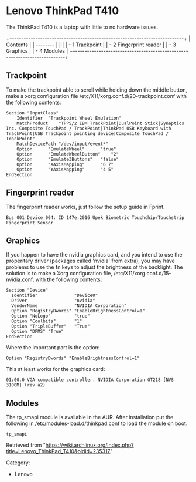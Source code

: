 Lenovo ThinkPad T410
====================

The ThinkPad T410 is a laptop with little to no hardware issues.

+--------------------------------------------------------------------------+
| Contents                                                                 |
| --------                                                                 |
|                                                                          |
| -   1 Trackpoint                                                         |
| -   2 Fingerprint reader                                                 |
| -   3 Graphics                                                           |
| -   4 Modules                                                            |
+--------------------------------------------------------------------------+

Trackpoint
----------

To make the trackpoint able to scroll while holding down the middle
button, make a xorg configuration file
/etc/X11/xorg.conf.d/20-trackpoint.conf with the following contents:

    Section "InputClass"
    	Identifier	"Trackpoint Wheel Emulation"
    	MatchProduct	"TPPS/2 IBM TrackPoint|DualPoint Stick|Synaptics Inc. Composite TouchPad / TrackPoint|ThinkPad USB Keyboard with TrackPoint|USB Trackpoint pointing device|Composite TouchPad / TrackPoint"
    	MatchDevicePath	"/dev/input/event*"
    	Option		"EmulateWheel"		"true"
    	Option		"EmulateWheelButton"	"2"
    	Option		"Emulate3Buttons"	"false"
    	Option		"XAxisMapping"		"6 7"
    	Option		"YAxisMapping"		"4 5"
    EndSection

Fingerprint reader
------------------

The fingerprint reader works, just follow the setup guide in Fprint.

    Bus 001 Device 004: ID 147e:2016 Upek Biometric Touchchip/Touchstrip Fingerprint Sensor

Graphics
--------

If you happen to have the nvidia graphics card, and you intend to use
the properitary driver (packages called 'nvidia' from extra), you may
have problems to use the fn keys to adjust the brightness of the
backlight. The solution is to make a Xorg configuration file,
/etc/X11/xorg.conf.d/15-nvidia.conf, with the following contents:

    Section "Device"
      Identifier              "Device0"
      Driver                  "nvidia"
      VendorName              "NVIDIA Corporation"
      Option "RegistryDwords" "EnableBrightnessControl=1"
      Option "NoLogo"         "true"
      Option "Coolbits"       "1"
      Option "TripleBuffer"   "True"
      Option "DPMS" "True"
    EndSection

Where the important part is the option:

    Option "RegistryDwords" "EnableBrightnessControl=1"

This at least works for the graphics card:

    01:00.0 VGA compatible controller: NVIDIA Corporation GT218 [NVS 3100M] (rev a2)

Modules
-------

The tp_smapi module is available in the AUR. After installation put the
following in /etc/modules-load.d/thinkpad.conf to load the module on
boot.

    tp_smapi

Retrieved from
"https://wiki.archlinux.org/index.php?title=Lenovo_ThinkPad_T410&oldid=235317"

Category:

-   Lenovo
